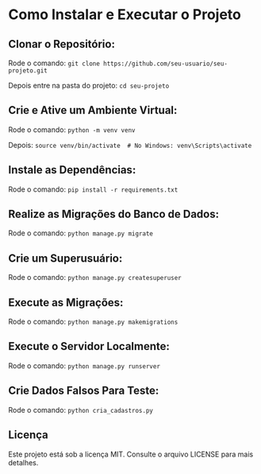 # Como Instalar e Executar o Projeto
## Clonar o Repositório:
Rode o comando: `git clone https://github.com/seu-usuario/seu-projeto.git`

Depois entre na pasta do projeto: `cd seu-projeto`

## Crie e Ative um Ambiente Virtual:
Rode o comando: `python -m venv venv`

Depois: `source venv/bin/activate  # No Windows: venv\Scripts\activate`

## Instale as Dependências:
Rode o comando: `pip install -r requirements.txt`

## Realize as Migrações do Banco de Dados:
Rode o comando: `python manage.py migrate`

## Crie um Superusuário:
Rode o comando: `python manage.py createsuperuser`

## Execute as Migrações:
Rode o comando: `python manage.py makemigrations`

## Execute o Servidor Localmente:
Rode o comando: `python manage.py runserver`

## Crie Dados Falsos Para Teste:
Rode o comando: `python cria_cadastros.py`

## Licença
Este projeto está sob a licença MIT. Consulte o arquivo LICENSE para mais detalhes.
